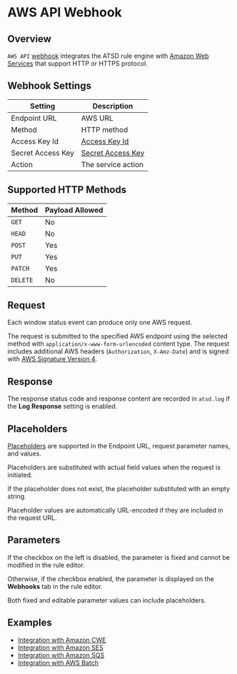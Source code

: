 # AWS API Webhook

## Overview

`AWS API` [webhook](../notifications/README.md) integrates the ATSD rule engine with [Amazon Web Services](https://aws.amazon.com/) that support HTTP or HTTPS protocol.

## Webhook Settings

|**Setting**|**Description**|
|---|---|
|Endpoint URL|AWS URL|
|Method|HTTP method|
|Access Key Id|[Access Key Id](https://docs.aws.amazon.com/general/latest/gr/aws-sec-cred-types.html#access-keys-and-secret-access-keys)|
|Secret Access Key|[Secret Access Key](https://docs.aws.amazon.com/general/latest/gr/aws-sec-cred-types.html#access-keys-and-secret-access-keys)|
|Action|The service action|

## Supported HTTP Methods

| Method | Payload Allowed |
|---|---|
| `GET` | No |
| `HEAD` | No |
| `POST` | Yes |
| `PUT` | Yes |
| `PATCH` | Yes |
| `DELETE` | No |

## Request

Each window status event can produce only one AWS request.

The request is submitted to the specified AWS endpoint using the selected method with `application/x-www-form-urlencoded` content type. The request includes additional AWS headers (`Authorization`, `X-Amz-Date`) and is signed with [AWS Signature Version 4](https://docs.aws.amazon.com/general/latest/gr/signature-version-4.html).

## Response

The response status code and response content are recorded in `atsd.log` if the **Log Response** setting is enabled.

## Placeholders

[Placeholders](../placeholders.md) are supported in the Endpoint URL, request parameter names, and values.

Placeholders are substituted with actual field values when the request is initiated.

If the placeholder does not exist, the placeholder substituted with an empty string.

Placeholder values are automatically URL-encoded if they are included in the request URL.

## Parameters

If the checkbox on the left is disabled, the parameter is fixed and cannot be modified in the rule editor.

Otherwise, if the checkbox enabled, the parameter is displayed on the **Webhooks** tab in the rule editor.

Both fixed and editable parameter values can include placeholders.

## Examples

* [Integration with Amazon CWE](aws-api-cwe.md)
* [Integration with Amazon SES](aws-api-ses.md)
* [Integration with Amazon SQS](aws-api-sqs.md)
* [Integration with AWS Batch](aws-api-batch.md)
